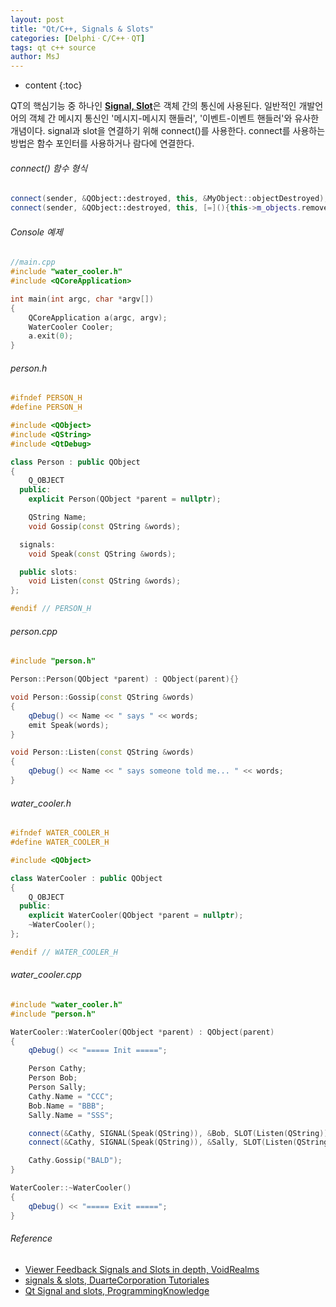 ```yaml
---
layout: post
title: "Qt/C++, Signals & Slots"
categories: [DelphiㆍC/C++ㆍQT]
tags: qt c++ source
author: MsJ
---
```


* content
{:toc}

QT의 핵심기능 중 하나인 [**Signal, Slot**](https://doc.qt.io/qt-5/signalsandslots.html)은 객체 간의 통신에 사용된다. 일반적인 개발언어의 객체 간 메시지 통신인 '메시지-메시지 핸들러', '이벤트-이벤트 핸들러'와 유사한 개념이다. signal과 slot을 연결하기 위해 connect()를 사용한다. connect를 사용하는 방법은 함수 포인터를 사용하거나 람다에 연결한다.

###### connect() 함수 형식

``` cpp
connect(sender, &QObject::destroyed, this, &MyObject::objectDestroyed);
connect(sender, &QObject::destroyed, this, [=](){this->m_objects.remove(sender);});
```

###### Console 예제

```cpp
//main.cpp
#include "water_cooler.h"
#include <QCoreApplication>

int main(int argc, char *argv[])
{
    QCoreApplication a(argc, argv);
    WaterCooler Cooler;
    a.exit(0);
}
```





###### person.h

```cpp
#ifndef PERSON_H
#define PERSON_H

#include <QObject>
#include <QString>
#include <QtDebug>

class Person : public QObject
{
    Q_OBJECT
  public:
    explicit Person(QObject *parent = nullptr);

    QString Name;
    void Gossip(const QString &words);

  signals:
    void Speak(const QString &words);

  public slots:
    void Listen(const QString &words);
};

#endif // PERSON_H
```

###### person.cpp

```cpp
#include "person.h"

Person::Person(QObject *parent) : QObject(parent){}

void Person::Gossip(const QString &words)
{
    qDebug() << Name << " says " << words;
    emit Speak(words);
}

void Person::Listen(const QString &words)
{
    qDebug() << Name << " says someone told me... " << words;
}
```

###### water_cooler.h

```cpp
#ifndef WATER_COOLER_H
#define WATER_COOLER_H

#include <QObject>

class WaterCooler : public QObject
{
    Q_OBJECT
  public:
    explicit WaterCooler(QObject *parent = nullptr);
    ~WaterCooler();
};

#endif // WATER_COOLER_H
```

###### water_cooler.cpp

```cpp
#include "water_cooler.h"
#include "person.h"

WaterCooler::WaterCooler(QObject *parent) : QObject(parent)
{
    qDebug() << "===== Init =====";

    Person Cathy;
    Person Bob;
    Person Sally;
    Cathy.Name = "CCC";
    Bob.Name = "BBB";
    Sally.Name = "SSS";

    connect(&Cathy, SIGNAL(Speak(QString)), &Bob, SLOT(Listen(QString)));
    connect(&Cathy, SIGNAL(Speak(QString)), &Sally, SLOT(Listen(QString)));

    Cathy.Gossip("BALD");
}

WaterCooler::~WaterCooler()
{
    qDebug() << "===== Exit =====";
}
```

###### Reference

* [Viewer Feedback Signals and Slots in depth, VoidRealms](https://www.youtube.com/watch?v=qEGRYYx0RBw)
* [signals & slots, DuarteCorporation Tutoriales](https://www.youtube.com/watch?v=IITGountoO4)
* [Qt Signal and slots, ProgrammingKnowledge](https://www.youtube.com/watch?v=F56fSKoNCtk)
